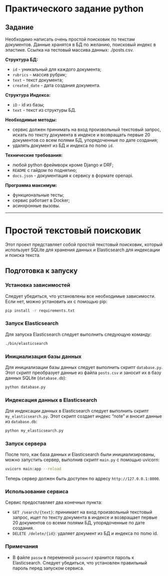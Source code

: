 # Практического задание python

## Задание

Необходимо написать очень простой поисковик по текстам документов. Данные хранятся в БД по желанию, поисковый индекс в эластике.
Ссылка на тестовый массива данных: ./posts.csv.

__Структура БД:__

- `id` - уникальный для каждого документа;
- `rubrics` - массив рубрик;
- `text` - текст документа;
- `created_date` - дата создания документа.


__Структура Индекса:__

- `iD` - id из базы;
- `text` - текст из структуры БД.


__Необходимые методы:__

- сервис должен принимать на вход произвольный текстовый запрос, искать по тексту документа в индексе и возвращать первые 20 документов со всем полями БД, упорядоченные по дате создания;
- удалять документ из БД и индекса по полю  `id`.

__Технические требования:__

- любой python фреймворк кроме Django и DRF;
- `README` с гайдом по поднятию;
- `docs.json` - документация к сервису в формате openapi.

__Программа максимум:__

- функциональные тесты;
- сервис работает в Docker;
- асинхронные вызовы.


---



# Простой текстовый поисковик

Этот проект представляет собой простой текстовый поисковик, который использует SQLite для хранения данных и Elasticsearch для индексации и поиска текста.

## Подготовка к запуску

### Установка зависимостей

Следует убедиться, что установлены все необходимые зависимости. Если нет, можно установить их с помощью pip:

```bash
pip install -r requirements.txt
```

### Запуск Elasticsearch

Для запуска Elasticsearch следует выполнить следующую команду:

```bash
./bin/elasticsearch
```

### Инициализация базы данных

Для инициализации базы данных следует выполнить скрипт `database.py`. Этот скрипт преобразует данные из файла `posts.csv` и заносит их в базу данных SQLite (`database.db`):

```bash
python database.py
```

### Индексация данных в Elasticsearch

Для индексации данных в Elasticsearch следует выполнить скрипт `my_elasticsearch.py`. Этот скрипт создает индекс “note” и вносит данные из `database.db`:

```bash
python my_elasticsearch.py
```

### Запуск сервера

После того, как база данных и Elasticsearch были инициализированы, можно запустить сервер, выполнив скрипт `main.py` с помощью uvicorn:

```bash
uvicorn main:app --reload
```

Теперь сервер должен быть доступен по адресу `http://127.0.0.1:8000`.

### Использование сервиса

Сервис предоставляет два конечных пункта:

- `GET /search/{text}`: принимает на вход произвольный текстовый запрос, ищет по тексту документа в индексе и возвращает первые 20 документов со всеми полями БД, упорядоченные по дате создания.
- `DELETE /delete/{id}`: удаляет документ из БД и индекса по полю id.

### Примечания

- В файле `passw` в переменной `password` хранится пароль к Elasticsearch. Следует убедиться, что установлен правильный пароль перед запуском сервиса.



